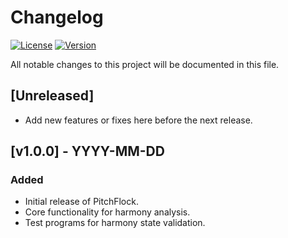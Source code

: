 # Changelog

[![License](https://img.shields.io/badge/license-MIT-blue.svg)](LICENSE)
[![Version](https://img.shields.io/badge/version-1.0.0-blue.svg)](#)

All notable changes to this project will be documented in this file.

## [Unreleased]
- Add new features or fixes here before the next release.

## [v1.0.0] - YYYY-MM-DD
### Added
- Initial release of PitchFlock.
- Core functionality for harmony analysis.
- Test programs for harmony state validation.
